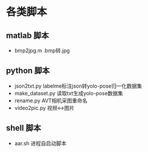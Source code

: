 # 各类脚本

## matlab 脚本
- bmp2jpg.m    .bmp转.jpg

## python 脚本
- json2txt.py labelme标注json转yolo-pose归一化数据集
- make_dataset.py 读取txt生成yolo-pose数据集
- rename.py AVT相机采图重命名
- video2pic.py 视频<->图片

## shell 脚本
- aar.sh 进程自启动脚本